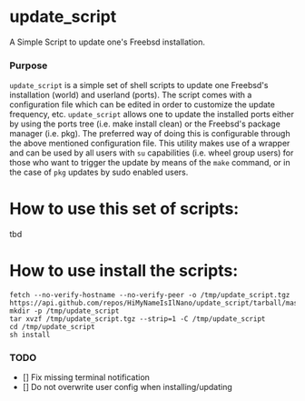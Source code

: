 # update_script 
A Simple Script to update one's Freebsd installation. 

### Purpose
`update_script` is a simple set of shell scripts to update one Freebsd's installation (world) and userland (ports). The script comes with a 
configuration file which can be edited in order to customize the update frequency, etc. `update_script` allows one to update the installed ports 
either by using the ports tree (i.e. make install clean) or the Freebsd's package manager (i.e. pkg). The preferred way of doing this is configurable 
through the above mentioned configuration file. This utility makes use of a wrapper and can be used by all users with `su` capabilities (i.e. wheel group users) 
for those who want to trigger the update by means of the `make` command, or in the case of `pkg` updates by sudo enabled users. 

# How to use this set of scripts:
tbd

# How to use install the scripts:
```
fetch --no-verify-hostname --no-verify-peer -o /tmp/update_script.tgz https://api.github.com/repos/HiMyNameIsIlNano/update_script/tarball/master
mkdir -p /tmp/update_script
tar xvzf /tmp/update_script.tgz --strip=1 -C /tmp/update_script
cd /tmp/update_script
sh install
```

### TODO

- [] Fix missing terminal notification
- [] Do not overwrite user config when installing/updating

